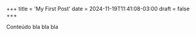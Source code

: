 +++
title = 'My First Post'
date = 2024-11-19T11:41:08-03:00
draft = false
+++

Conteúdo
bla bla bla